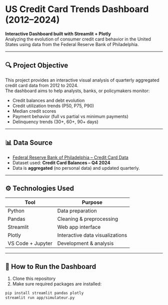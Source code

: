 # US Credit Card Trends Dashboard (2012–2024)

**Interactive Dashboard built with Streamlit + Plotly**  
Analyzing the evolution of consumer credit card behavior in the United States using data from the Federal Reserve Bank of Philadelphia.

---

## 🔍 Project Objective

This project provides an interactive visual analysis of quarterly aggregated credit card data from 2012 to 2024.  
The dashboard aims to help analysts, banks, or policymakers monitor:

- Credit balances and debt evolution  
- Credit utilization trends (P50, P75, P90)  
- Median credit scores  
- Payment behavior (full vs partial vs minimum payments)  
- Delinquency trends (30+, 60+, 90+ days)

---

## 📊 Data Source

- [Federal Reserve Bank of Philadelphia – Credit Card Data](https://www.philadelphiafed.org/surveys-and-data/large-bank-credit-card-and-mortgage-data)
- Dataset used: **Credit Card Balances – Q4 2024**
- Data is **aggregated** (no personal data) and updated quarterly.

---

## ⚙️ Technologies Used

| Tool         | Purpose                     |
|--------------|-----------------------------|
| Python       | Data preparation            |
| Pandas       | Cleaning & preprocessing    |
| Streamlit    | Web app interface           |
| Plotly       | Interactive data visualizations |
| VS Code + Jupyter | Development & analysis |

---

## 🚀 How to Run the Dashboard

1. Clone this repository  
2. Make sure required packages are installed:

```bash
pip install streamlit pandas plotly
streamlit run app/simulateur.py
